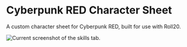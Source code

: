 # Cyberpunk RED Character Sheet
A custom character sheet for Cyberpunk RED, built for use with Roll20.

![Current screenshot of the skills tab.](https://github.com/ray-cw/roll20-CPR-charactersheet/blob/main/cyberpunkred-raycw.png?raw=true)
